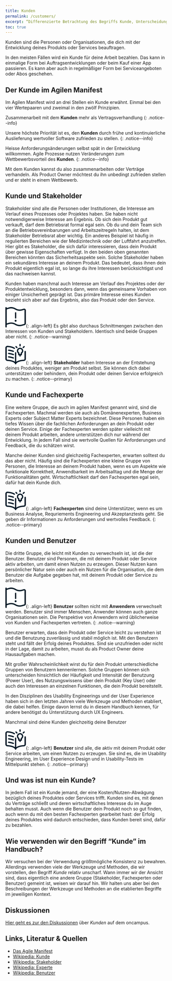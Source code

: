 ```yaml
---
title: Kunden
permalink: /customers/
excerpt: “Differenzierte Betrachtung des Begriffs Kunde, Unterscheidung zu Stakeholder, Fachexperte oder Benutzer”
toc: true
---
```


Kunden sind die Personen oder Organisationen, die dich mit der Entwicklung deines Produkts oder Services beauftragen.

In den meisten Fällen wird ein Kunde für deine Arbeit bezahlen.
Das kann in einmalige Form bei Auftragsentwicklungen oder beim Kauf einer App passieren. Es kann aber auch in regelmäßiger Form bei Serviceangeboten oder Abos geschehen.

## Der Kunde im Agilen Manifest

Im Agilen Manifest wird an drei Stellen ein Kunde erwähnt.
Einmal bei den vier Wertepaaren und zweimal in den zwölf Prinzipien.

Zusammenarbeit mit dem **Kunden** mehr als Vertragsverhandlung
{: .notice--info}

Unsere höchste Priorität ist es, den **Kunden** durch frühe und kontinuierliche Auslieferung wertvoller Software zufrieden zu stellen.
{: .notice--info}

Heisse Anforderungsänderungen selbst spät in der Entwicklung willkommen. Agile Prozesse nutzen Veränderungen zum Wettbewerbsvorteil des **Kunden**.
{: .notice--info}

Mit dem Kunden kannst du also zusammenarbeiten oder Verträge verhandeln.
Als Product Owner möchtest du ihn unbedingt zufrieden stellen und er steht in einem Wettbewerb.

## Kunde und Stakeholder

Stakeholder sind alle die Personen oder Institutionen, die Interesse am Verlauf eines Prozesses oder Projektes haben.
Sie haben nicht notwendigerweise Interesse am Ergebnis.
Ob sich dein Produkt gut verkauft, darf dem Betriebsrat formal egal sein.
Ob du und dein Team sich an die Betriebsvereinbarungen und Arbeitszeitregeln halten, ist dem Stakeholder Betriebsrat aber wichtig.
Ein anderes Beispiel ist häufig in regulierten Bereichen wie der Medizintechnik oder der Luftfahrt anzutreffen.
Hier gibt es Stakeholder, die sich dafür interessieren, dass dein Produkt über gewisse Eigenschaften verfügt.
In den beiden oben genannten Bereichen könnten das Sicherheitsaspekte sein.
Solche Stakeholder haben ein sekundäres Interesse an deinem Produkt.
Das bedeutet, dass ihnen dein Produkt eigentlich egal ist, so lange du ihre Interessen berücksichtigst und das nachweisen kannst.

Kunden haben manchmal auch Interesse am Verlauf des Projektes oder der Produktentwicklung, besonders dann, wenn das gemeinsame Vorhaben von einiger Unsicherheit geprägt ist.
Das primäre Interesse eines Kunden bezieht sich aber auf das Ergebnis, also das Produkt oder den Service.

![image-left][image-1]{: .align-left} 
Es gibt also durchaus Schnittmengen zwischen den Interessen von Kunden und Stakeholdern.
Identisch sind beide Gruppen aber nicht.
{: .notice--warning}

![image-left][image-2]{: .align-left}
**Stakeholder** haben Interesse an der Entstehung deines Produktes, weniger am Produkt selbst.
Sie können dich dabei unterstützen oder behindern, dein Produkt oder deinen Service erfolgreich zu machen.
{: .notice--primary}

## Kunde und Fachexperte

Eine weitere Gruppe, die auch im agilen Manifest genannt wird, sind die Fachexperten.
Machmal werden sie auch als Domänenexperten,  Business Experts oder Subject Matter Experts bezeichnet.
Diese Personen haben ein tiefes Wissen über die fachlichen Anforderungen an dein Produkt oder deinen Service.
Einige der Fachexperten werden später vielleicht mit deinem Produkt arbeiten, andere unterstützen dich nur während der Entwicklung.
In jedem Fall sind sie wertvolle Quellen für Anforderungen und Feedback, die du schätzen wirst.

Manche deiner Kunden sind gleichzeitig Fachexperten, erwarten solltest du das aber nicht.
Häufig sind die Fachexperten eine kleine Gruppe von Personen, die Interesse an deinem Produkt haben, wenn es um Aspekte wie funktionale Korrektheit, Anwendbarkeit im Arbeitsalltag und die Menge der Funktionalitäten geht.
Wirtschaftlichkeit darf den Fachexperten egal sein, dafür hat dein Kunde dich.

![image-left][image-3]{: .align-left}
**Fachexperten** sind deine Unterstützer, wenn es um Business Analyse, Requriements Engineering und Akzeptanztests geht.
Sie geben dir Informationen zu Anforderungen und wertvolles Feedback.
{: .notice--primary}

## Kunden und Benutzer

Die dritte Gruppe, die leicht mit Kunden zu verwechseln ist, ist die der Benutzer.
Benutzer sind Personen, die mit deinem Produkt oder Service aktiv arbeiten, um damit einen Nutzen zu erzeugen.
Dieser Nutzen kann persönlicher Natur sein oder auch ein Nutzen für die Organisation, die dem Benutzer die Aufgabe gegeben hat, mit deinem Produkt oder Service zu arbeiten.

![image-left][image-4]{: .align-left}
**Benutzer** sollten nicht mit **Anwendern** verwechselt werden.
Benutzer sind immer Menschen, Anwender können auch ganze Organisationen sein.
Die Perspektive von Anwendern wird üblicherweise von Kunden und Fachexperten vertreten.
{: .notice--warning}

Benutzer erwarten, dass dein Produkt oder Service leicht zu verstehen ist und die Benutzung zuverlässig und stabil möglich ist.
Mit den Benutzern steht und fällt der Erfolg deines Produktes.
Sind sie unzufrieden oder nicht in der Lage, damit zu arbeiten, musst du als Product Owner deine Hausaufgaben machen.

Mit großer Wahrscheinlichkeit wirst du für dein Produkt unterschiedliche Gruppen von Benutzern kennenlernen.
Solche Gruppen können sich unterscheiden hinsichtlich der Häufigkeit und Intensität der Benutzung (Power User), des Nutzungswissens über dein Produkt (Key User) oder auch den Interessen an einzelnen Funktionen, die dein Produkt bereitstellt.

In den Disziplinen des Usability Engineerings und der User Experience haben sich in den letzten Jahren viele Werkzeuge und Methoden etabliert, die dabei helfen.
Einige davon lernst du in diesem Handbuch kennen, für andere benötigst du Unterstützung durch UX Engineers.

Manchmal sind deine Kunden gleichzeitig deine Benutzer

![image-left][image-5]{: .align-left}
**Benutzer** sind alle, die aktiv mit deinem Produkt oder Service arbeiten, um einen Nutzen zu erzeugen.
Sie sind es, die im Usability Engineering, im User Experience Design und in Usability-Tests im Mittelpunkt stehen.
{: .notice--primary}

## Und was ist nun ein Kunde?

In jedem Fall ist ein Kunde jemand, der eine Kosten/Nutzen-Abwägung bezüglich deines Produktes oder Services trifft.
Kunden sind es, mit denen du Verträge schließt und deren wirtschaftliches Interesse du im Auge behalten musst.
Auch wenn die Benutzer dein Produkt noch so gut finden, auch wenn du mit den besten Fachexperten gearbeitet hast: der Erfolg deines Produktes wird dadurch entschieden, dass Kunden bereit sind, dafür zu bezahlen.

## Wie verwenden wir den Begriff “Kunde” im Handbuch?

Wir versuchen bei der Verwendung größtmögliche Konsistenz zu bewahren.
Allerdings verwenden viele der Werkzeuge  und Methoden, die wir vorstellen, den Begriff *Kunde* relativ unscharf.
Wann immer wir der Ansicht sind, dass eigentlich eine andere Gruppe (Stakeholder, Fachexperten oder Benutzer) gemeint ist, weisen wir darauf hin.
Wir halten uns aber bei den Beschreibungen der Werkzeuge und Methoden an die etablierten Begriffe im jeweiligen Kontext. 

## Diskussionen
[Hier geht es zur den Diskussionen][1] über *Kunden* auf dem oncampus.

## Links, Literatur & Quellen
* [Das Agile Manifest][2]
* [Wikipedia: Kunde][3]
* [Wikipedia: Stakeholder][4]
* [Wikipedia: Experte][5]
* [Wikipedia: Benutzer][6]

[1]:	https://www.oncampus.de/course/weiterbildung/moocs/apomooc/section-2/47702-handbuch-kunden "oncampus Forum zu Kunden"
[2]:	http://agilemanifesto.org/iso/de/manifesto.html "Das Agile Manifest"
[3]:	https://de.wikipedia.org/wiki/Kunde
[4]:	https://de.wikipedia.org/wiki/Stakeholder
[5]:	https://de.wikipedia.org/wiki/Experte
[6]:	https://de.wikipedia.org/wiki/Benutzer

[image-1]:	/assets/images/flag-warning.png
[image-2]:	/assets/images/read-light-idea.png
[image-3]:	/assets/images/read-light-idea.png
[image-4]:	/assets/images/flag-warning.png
[image-5]:	/assets/images/read-light-idea.png